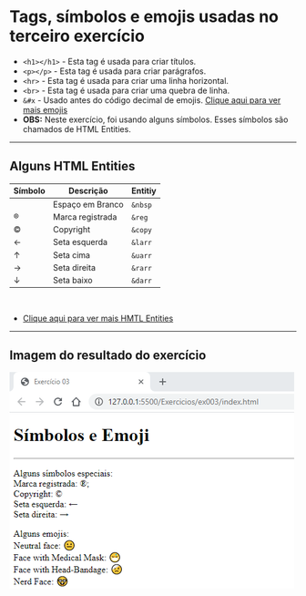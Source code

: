 # Tags, símbolos e emojis usadas no terceiro exercício

- `<h1></h1>` - Esta tag é usada para criar títulos.
- `<p></p>` - Esta tag é usada para criar parágrafos.
- `<hr>` - Esta tag é usada para criar uma linha horizontal.
- `<br>` - Esta tag é usada para criar uma quebra de linha.
- `&#x` - Usado antes do código decimal de emojis. [Clique aqui para ver mais emojis](https://emojipedia.org/)
- **OBS:** Neste exercício, foi usando alguns símbolos. Esses símbolos são chamados de HTML Entities.

---

## Alguns HTML Entities

|Símbolo | Descrição        | Entitiy |
| ------ | ---------------- | ------- |
|&nbsp;  | Espaço em Branco | `&nbsp` |
|&reg;   | Marca registrada | `&reg`  |
|&copy;  | Copyright        | `&copy` |
|&larr;  | Seta esquerda    | `&larr` |
|&uarr;  | Seta cima        | `&uarr` |
|&rarr;  | Seta direita     | `&rarr` |
|&darr;  | Seta baixo       | `&darr` |

<br>

- [Clique aqui para ver mais HMTL Entities](https://www.w3schools.com/charsets/ref_utf_symbols.asp)

---

## Imagem do resultado do exercício

![Imagem do exercício feito](img/ex003.png)

